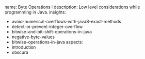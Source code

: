 name: Byte Operations I
description: Low level considerations while programming in Java.
insights:
  - avoid-numerical-overflows-with-java8-exact-methods
  - detect-or-prevent-integer-overflow
  - bitwise-and-bit-shift-operations-in-java
  - negative-byte-values
  - bitwise-operations-in-java
aspects:
  - introduction
  - obscura
 
